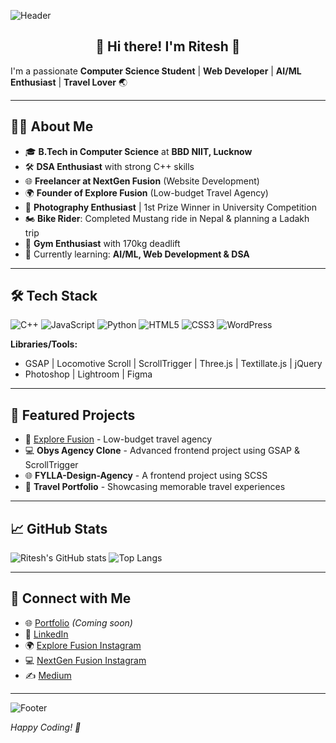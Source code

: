 ![Header](https://capsule-render.vercel.app/api?type=wave&color=0f2027&height=200&section=header&text=Welcome%20to%20Ritesh's%20GitHub!&fontColor=ffffff&fontSize=30)

<h2 align="center">👋 Hi there! I'm Ritesh 🚀</h2>

I'm a passionate **Computer Science Student** | **Web Developer** | **AI/ML Enthusiast** | **Travel Lover** 🌏

---

## 🧑‍💻 About Me
- 🎓 **B.Tech in Computer Science** at **BBD NIIT, Lucknow**
- 🛠️ **DSA Enthusiast** with strong C++ skills
- 🌐 **Freelancer at NextGen Fusion** (Website Development)
- 🌍 **Founder of Explore Fusion** (Low-budget Travel Agency)
- 📸 **Photography Enthusiast** | 1st Prize Winner in University Competition
- 🏍️ **Bike Rider**: Completed Mustang ride in Nepal & planning a Ladakh trip
- 💪 **Gym Enthusiast** with 170kg deadlift
- 🌱 Currently learning: **AI/ML, Web Development & DSA**

---

## 🛠️ Tech Stack

![C++](https://img.shields.io/badge/C++-00599C?style=for-the-badge&logo=cplusplus&logoColor=white)
![JavaScript](https://img.shields.io/badge/JavaScript-F7DF1E?style=for-the-badge&logo=javascript&logoColor=black)
![Python](https://img.shields.io/badge/Python-3776AB?style=for-the-badge&logo=python&logoColor=white)
![HTML5](https://img.shields.io/badge/HTML5-E34F26?style=for-the-badge&logo=html5&logoColor=white)
![CSS3](https://img.shields.io/badge/CSS3-1572B6?style=for-the-badge&logo=css3&logoColor=white)
![WordPress](https://img.shields.io/badge/WordPress-21759B?style=for-the-badge&logo=wordpress&logoColor=white)

**Libraries/Tools:**
- GSAP | Locomotive Scroll | ScrollTrigger | Three.js | Textillate.js | jQuery
- Photoshop | Lightroom | Figma

---

## 🌟 Featured Projects
- 🚗 [Explore Fusion](https://www.instagram.com/explore_fusion) - Low-budget travel agency
- 💻 **Obys Agency Clone** - Advanced frontend project using GSAP & ScrollTrigger
- 🌐 **FYLLA-Design-Agency** - A frontend project using SCSS
- 🧳 **Travel Portfolio** - Showcasing memorable travel experiences

---

## 📈 GitHub Stats
![Ritesh's GitHub stats](https://github-readme-stats.vercel.app/api?username=your-username&show_icons=true&theme=radical)
![Top Langs](https://github-readme-stats.vercel.app/api/top-langs/?username=your-username&layout=compact&theme=radical)

---

## 🔗 Connect with Me
- 🌐 [Portfolio](#) *(Coming soon)*
- 💼 [LinkedIn](https://www.linkedin.com/in/your-profile)
- 🌍 [Explore Fusion Instagram](https://www.instagram.com/explore_fusion)
- 💻 [NextGen Fusion Instagram](https://www.instagram.com/nextgen_fusion)
- ✍️ [Medium](https://medium.com/@your-username)

---

![Footer](https://capsule-render.vercel.app/api?type=wave&color=0f2027&height=150&section=footer)

*Happy Coding! 🚀*
